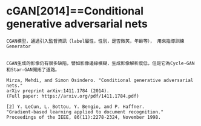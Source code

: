 # cGAN[2014]==Conditional generative adversarial nets
```
CGAN模型，通過引入監督資訊（label屬性，性別，是否微笑，年齡等）， 用來指導訓練Generator


CGAN生成的影像仍有很多缺陷，譬如影像邊緣模糊，生成影像解析度低，但是它為Cycle-GAN和Star-GAN開拓了道路。
```

```
Mirza, Mehdi, and Simon Osindero. "Conditional generative adversarial nets." 
arXiv preprint arXiv:1411.1784 (2014).
(Full paper: https://arxiv.org/pdf/1411.1784.pdf)

[2] Y. LeCun, L. Bottou, Y. Bengio, and P. Haffner. 
"Gradient-based learning applied to document recognition." 
Proceedings of the IEEE, 86(11):2278-2324, November 1998.
```

## 
```


```
